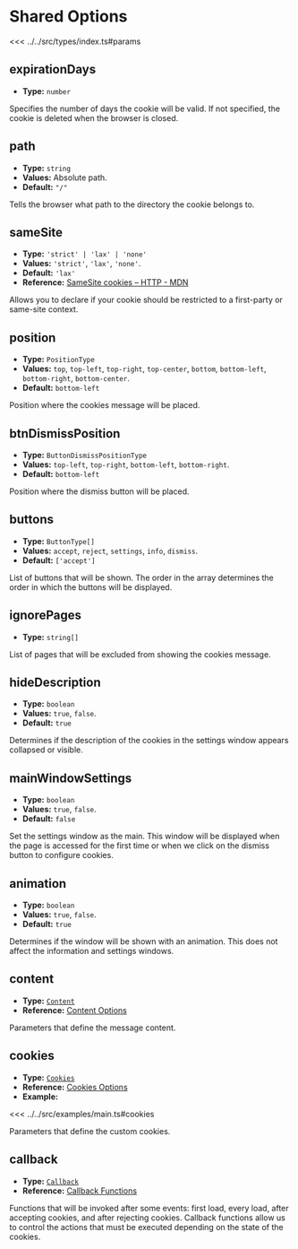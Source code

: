 # Shared Options

<<< ../../src/types/index.ts#params

## expirationDays

- **Type:** `number`

Specifies the number of days the cookie will be valid. If not specified, the cookie is deleted when the browser is closed.

## path

- **Type:** `string`
- **Values:** Absolute path.
- **Default:** `"/"`

Tells the browser what path to the directory the cookie belongs to.

## sameSite

- **Type:** `'strict' | 'lax' | 'none'`
- **Values:** `'strict'`, `'lax'`, `'none'`.
- **Default:** `'lax'`
- **Reference:** [SameSite cookies – HTTP - MDN](https://developer.mozilla.org/en-US/docs/Web/HTTP/Headers/Set-Cookie/SameSite)

Allows you to declare if your cookie should be restricted to a first-party or same-site context.

## position

- **Type:** `PositionType`
- **Values:** `top`, `top-left`, `top-right`, `top-center`, `bottom`, `bottom-left`, `bottom-right`, `bottom-center`.
- **Default:** `bottom-left`

Position where the cookies message will be placed.

## btnDismissPosition

- **Type:** `ButtonDismissPositionType`
- **Values:** `top-left`, `top-right`, `bottom-left`, `bottom-right`.
- **Default:** `bottom-left`

Position where the dismiss button will be placed.

## buttons

- **Type:** `ButtonType[]`
- **Values:** `accept`, `reject`, `settings`, `info`, `dismiss`.
- **Default:** `['accept']`

List of buttons that will be shown. The order in the array determines the order in which the buttons will be displayed.

## ignorePages

- **Type:** `string[]`

List of pages that will be excluded from showing the cookies message.

## hideDescription

- **Type:** `boolean`
- **Values:** `true`, `false`.
- **Default:** `true`

Determines if the description of the cookies in the settings window appears collapsed or visible.

## mainWindowSettings

- **Type:** `boolean`
- **Values:** `true`, `false`.
- **Default:** `false`

Set the settings window as the main. This window will be displayed when the page is accessed for the first time or when we click on the dismiss button to configure cookies.

## animation

- **Type:** `boolean`
- **Values:** `true`, `false`.
- **Default:** `true`

Determines if the window will be shown with an animation. This does not affect the information and settings windows.

## content

- **Type:** [`Content`](../types/content-type.md)
- **Reference:** [Content Options](./content-options.md)

Parameters that define the message content.

## cookies

- **Type:** [`Cookies`](../types/cookies-type.md)
- **Reference:** [Cookies Options](./cookies-options.md)
- **Example:**

<<< ../../src/examples/main.ts#cookies

Parameters that define the custom cookies.

## callback

- **Type:** [`Callback`](../types/callback-type.md)
- **Reference:** [Callback Functions](./callback-functions.md)

Functions that will be invoked after some events: first load, every load, after accepting cookies, and after rejecting cookies. Callback functions allow us to control the actions that must be executed depending on the state of the cookies.
